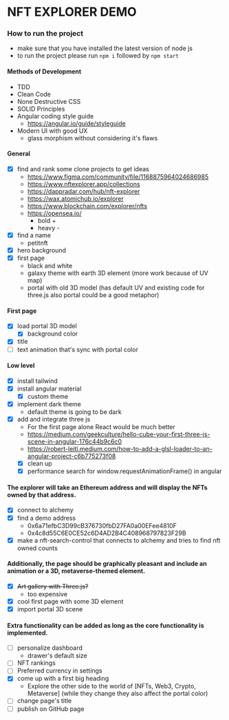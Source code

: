 # NFT EXPLORER DEMO

### How to run the project
- make sure that you have installed the latest version of node js
- to run the project please run ``npm i`` followed by ``npm start``

#### Methods of Development
- TDD
- Clean Code
- None Destructive CSS
- SOLID Principles
- Angular coding style guide
  - https://angular.io/guide/styleguide
- Modern UI with good UX
  - glass morphism without considering it's flaws

#### General
- [x] find and rank some clone projects to get ideas
  - https://www.figma.com/community/file/1168875964024686985
  - https://www.nftexplorer.app/collections
  - https://dappradar.com/hub/nft-explorer
  - https://wax.atomichub.io/explorer
  - https://www.blockchain.com/explorer/nfts
  - https://opensea.io/
    - bold +
    - heavy -
- [x] find a name
  - petitnft
- [x] hero background
- [x] first page
  - black and white
  - galaxy theme with earth 3D element (more work because of UV map)
  - portal with old 3D model (has default UV and existing code for three.js also portal could be a good metaphor)

#### First page
- [x] load portal 3D model
  - [x] background color
- [x] title
- [ ] text animation that's sync with portal color

#### Low level
- [x] install tailwind
- [x] install angular material
  - [x] custom theme
- [x] implement dark theme
  - default theme is going to be dark
- [x] add and integrate three js
  - For the first page alone React would be much better 
  - https://medium.com/geekculture/hello-cube-your-first-three-js-scene-in-angular-176c44b9c6c0
  - https://robert-leitl.medium.com/how-to-add-a-glsl-loader-to-an-angular-project-c6b775273f08
  - [x] clean up
  - [x] performance search for window.requestAnimationFrame() in angular

#### The explorer will take an Ethereum address and will display the NFTs owned by that address.

- [x] connect to alchemy
- [x] find a demo address
  - 0x6a71efbC3D99cB376730fbD27FA0a00EFee4810F
  - 0x4c8d55C6E0CE52c6D4AD2B4C408968797823F29B
- [x] make a nft-search-control that connects to alchemy and tries to find nft owned counts

#### Additionally, the page should be graphically pleasant and include an animation or a 3D, metaverse-themed element.

- [x] ~~Art gallery with Three.js?~~
  - too expensive
- [x] cool first page with some 3D element
- [x] import portal 3D scene

#### Extra functionality can be added as long as the core functionality is implemented.
- [ ] personalize dashboard
  - drawer's default size
- [ ] NFT rankings
- [ ] Preferred currency in settings
- [x] come up with a first big heading
  - Explore the other side to the world of [NFTs, Web3, Crypto, Metaverse] (while they change they also affect the portal color)
- [ ] change page's title
- [ ] publish on GitHub page
